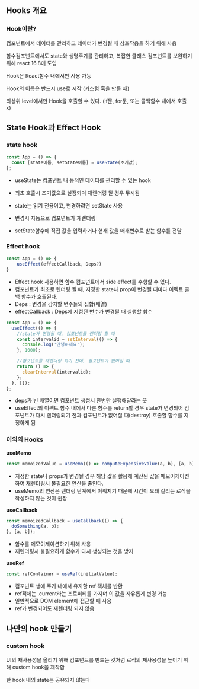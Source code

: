 ## Hooks 개요

### Hook이란?

컴포넌트에서 데이터를 관리하고 데이터가 변경될 때 상호작용을 하기 위해 사용

함수컴포넌트에서도 state와 생명주기를 관리하고, 복잡한 클래스 컴포넌트를 보완하기 위해 react 16.8에 도입

Hook은 React함수 내에서만 사용 가능

Hook의 이름은 반드시 use로 시작 (커스텀 훅을 만들 때)

최상위 level에서만 Hook을 호출할 수 있다. (if문, for문, 또는 콜백함수 내에서 호출 x)

## State Hook과 Effect Hook

### state hook

```jsx
const App = () => {
  const [state이름, setState이름] = useState(초기값);
};
```

- useState는 컴포넌트 내 동적인 데이터를 관리할 수 있는 hook
- 최초 호출시 초기값으로 설정되며 재렌더링 될 경우 무시됨
- state는 읽기 전용이고, 변경하려면 setState 사용
- 변경시 자동으로 컴포넌트가 재렌더링

- setState함수에 직접 값을 입력하거나 현재 값을 매개변수로 받는 함수를 전달

### Effect hook

```jsx
const App = () => {
	useEffect(effectCallback, Deps?)
}
```

- Effect hook 사용하면 함수 컴포넌트에서 side effect를 수행할 수 있다.
- 컴포넌트가 최초로 렌더링 될 때, 지정한 state나 prop이 변경될 때마다 이펙트 콜백 함수가 호출된다.
- Deps : 변경을 감지할 변수들의 집합(배열)
- effectCallback : Deps에 지정된 변수가 변경될 때 실행할 함수

```jsx
const App = () => {
  useEffect(() => {
    //state가 변경될 때, 컴포넌트를 렌더링 할 때
    const intervalid = setInterval(() => {
      console.log('안녕하세요');
    }, 1000);

    //컴포넌트를 재렌더링 하기 전에, 컴포넌트가 없어질 때
    return () => {
      clearInterval(intervalid);
    };
  }, []);
};
```

- deps가 빈 배열이면 컴포넌트 생성시 한번만 실행해달라는 뜻
- useEffect의 이펙트 함수 내에서 다른 함수를 return할 경우 state가 변경되어 컴포넌트가 다시 렌더링되기 전과 컴포넌트가 없어질 때(destroy) 호출할 함수를 지정하게 됨

### 이외의 Hooks

**useMemo**

```jsx
const memoizedValue = useMemo(() => computeExpensiveValue(a, b), [a, b]);
```

- 지정한 state나 props가 변경될 경우 해당 값을 활용해 계산된 값을 메모이제이션하여 재렌더링시 불필요한 연산을 줄인다.
- useMemo의 연산은 렌더링 단계에서 이뤄지기 때문에 시간이 오래 걸리는 로직을 작성하지 않는 것이 권장

**useCallback**

```jsx
const memoizedCallback = useCallback(() => {
  doSomething(a, b);
}, [a, b]);
```

- 함수를 메모이제이션하기 위해 사용
- 재렌더링시 불필요하게 함수가 다시 생성되는 것을 방지

**useRef**

```jsx
const refContainer = useRef(initialValue);
```

- 컴포넌트 생애 주기 내에서 유지할 ref 객체를 반환
- ref객체는 .current라는 프로퍼티를 가지며 이 값을 자유롭게 변경 가능
- 일반적으로 DOM element에 접근할 때 사용
- ref가 변경되어도 재렌더링 되지 않음

## 나만의 hook 만들기

### custom hook

UI의 재사용성을 올리기 위해 컴포넌트를 만드는 것처럼 로직의 재사용성을 높이기 위해 custom hook을 제작함

한 hook 내의 state는 공유되지 않는다
